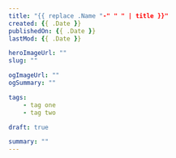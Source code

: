 ```yaml
---
title: "{{ replace .Name "-" " " | title }}"
created: {{ .Date }}
publishedOn: {{ .Date }}
lastMod: {{ .Date }}

heroImageUrl: ""
slug: ""

ogImageUrl: ""
ogSummary: ""

tags: 
    - tag one
    - tag two

draft: true

summary: ""
---
```

